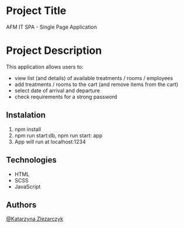 # Project Title

AFM IT SPA - Single Page Application

# Project Description

This application allows users to:

- view list (and details) of available treatments / rooms / employees
- add treatments / rooms to the cart (and remove items from the cart)
- select date of arrival and departure
- check requirements for a strong password

## Instalation
1. npm install  
2. npm run start:db, npm run start: app 
3. App will run at localhost:1234

## Technologies

- HTML
- SCSS
- JavaScript

## Authors

[@Katarzyna Zlezarczyk](https://www.linkedin.com/in/katarzyna-zlezarczyk/)